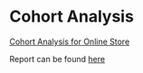 # Cohort Analysis

[Cohort Analysis for Online Store](https://archive.ics.uci.edu/ml/datasets/Online+Retail+II)

Report can be found [here](./analysis.ipynb)
